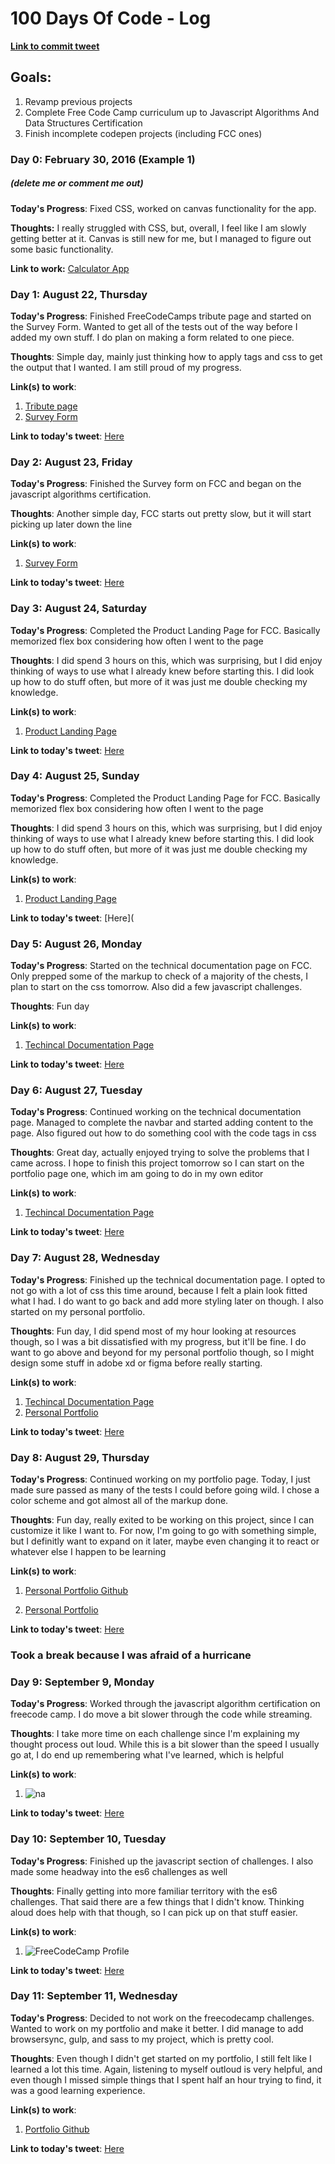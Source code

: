 # 100 Days Of Code - Log

[**Link to commit tweet**](https://twitter.com/scmyers02/status/1164367219796697088?s=20)

## Goals:

1. Revamp previous projects
2. Complete Free Code Camp curriculum up to Javascript Algorithms And Data Structures Certification
3. Finish incomplete codepen projects (including FCC ones)

### Day 0: February 30, 2016 (Example 1)

##### (delete me or comment me out)

**Today's Progress**: Fixed CSS, worked on canvas functionality for the app.

**Thoughts:** I really struggled with CSS, but, overall, I feel like I am slowly getting better at it. Canvas is still new for me, but I managed to figure out some basic functionality.

**Link to work:** [Calculator App](http://www.example.com)

### Day 1: August 22, Thursday

**Today's Progress**: Finished FreeCodeCamps tribute page and started on the Survey Form. Wanted to get all of the tests out of the way before I added my own stuff. I do plan on making a form related to one piece.

**Thoughts**: Simple day, mainly just thinking how to apply tags and css to get the output that I wanted. I am still proud of my progress.

**Link(s) to work**:

1. [Tribute page](https://t.co/Ts6VKZB9LO?amp=1)
2. [Survey Form](https://codepen.io/semyers189/pen/XWrpKMY)

**Link to today's tweet**: [Here](https://twitter.com/scmyers02/status/1164588481156440065?s=20)

### Day 2: August 23, Friday

**Today's Progress**: Finished the Survey form on FCC and began on the javascript algorithms certification.

**Thoughts**: Another simple day, FCC starts out pretty slow, but it will start picking up later down the line

**Link(s) to work**:

1. [Survey Form](https://codepen.io/semyers189/pen/XWrpKMY)

**Link to today's tweet**: [Here](https://twitter.com/scmyers02/status/1164893994855424000?s=20)

### Day 3: August 24, Saturday

**Today's Progress**: Completed the Product Landing Page for FCC. Basically memorized flex box considering how often I went to the page

**Thoughts**: I did spend 3 hours on this, which was surprising, but I did enjoy thinking of ways to use what I already knew before starting this. I did look up how to do stuff often, but more of it was just me double checking my knowledge.

**Link(s) to work**:

1. [Product Landing Page](https://t.co/mpswS1X1XY?amp=1)

**Link to today's tweet**: [Here](https://twitter.com/scmyers02/status/1165309728785932288?s=20)

### Day 4: August 25, Sunday

**Today's Progress**: Completed the Product Landing Page for FCC. Basically memorized flex box considering how often I went to the page

**Thoughts**: I did spend 3 hours on this, which was surprising, but I did enjoy thinking of ways to use what I already knew before starting this. I did look up how to do stuff often, but more of it was just me double checking my knowledge.

**Link(s) to work**:

1. [Product Landing Page](https://t.co/mpswS1X1XY?amp=1)

**Link to today's tweet**: [Here](

### Day 5: August 26, Monday

**Today's Progress**: Started on the technical documentation page on FCC. Only prepped some of the markup to check of a majority of the chests, I plan to start on the css tomorrow. Also did a few javascript challenges.

**Thoughts**: Fun day

**Link(s) to work**:

1. [Techincal Documentation Page](https://codepen.io/semyers189/pen/dybvqXy)

**Link to today's tweet**: [Here](https://twitter.com/scmyers02/status/1165981072271781899?s=20)

### Day 6: August 27, Tuesday

**Today's Progress**: Continued working on the technical documentation page. Managed to complete the navbar and started adding content to the page. Also figured out how to do something cool with the code tags in css

**Thoughts**: Great day, actually enjoyed trying to solve the problems that I came across. I hope to finish this project tomorrow so I can start on the portfolio page one, which im am going to do in my own editor

**Link(s) to work**:

1. [Techincal Documentation Page](https://codepen.io/semyers189/pen/dybvqXy)

**Link to today's tweet**: [Here](https://twitter.com/scmyers02/status/1166517268999790592?s=20)

### Day 7: August 28, Wednesday

**Today's Progress**: Finished up the technical documentation page. I opted to not go with a lot of css this time around, because I felt a plain look fitted what I had. I do want to go back and add more styling later on though. I also started on my personal portfolio.

**Thoughts**: Fun day, I did spend most of my hour looking at resources though, so I was a bit dissatisfied with my progress, but it'll be fine. I do want to go above and beyond for my personal portfolio though, so I might design some stuff in adobe xd or figma before really starting.

**Link(s) to work**:

1. [Techincal Documentation Page](https://codepen.io/semyers189/pen/dybvqXy)
2. [Personal Portfolio](https://github.com/semyers189/portfolio)

**Link to today's tweet**: [Here](https://twitter.com/scmyers02/status/1166900648677392385?s=20)

### Day 8: August 29, Thursday

**Today's Progress**: Continued working on my portfolio page. Today, I just made sure passed as many of the tests I could before going wild. I chose a color scheme and got almost all of the markup done.

**Thoughts**: Fun day, really exited to be working on this project, since I can customize it like I want to. For now, I'm going to go with something simple, but I definitly want to expand on it later, maybe even changing it to react or whatever else I happen to be learning

**Link(s) to work**:

1. [Personal Portfolio Github](https://github.com/semyers189/portfolio)

2. [Personal Portfolio](https://semyers189.github.io/portfolio/)

**Link to today's tweet**: [Here]()

### Took a break because I was afraid of a hurricane

### Day 9: September 9, Monday

**Today's Progress**: Worked through the javascript algorithm certification on freecode camp. I do move a bit slower through the code while streaming.

**Thoughts**: I take more time on each challenge since I'm explaining my thought process out loud. While this is a bit slower than the speed I usually go at, I do end up remembering what I've learned, which is helpful

**Link(s) to work**:

1. ![na](https://cdn.discordapp.com/attachments/614824908652019738/620814816189218829/hZft9Z804ArULdFNfkxPzT7XeyOpGOV8HTYJsAJ1S9zT9I3ssodQmQHm58nSGEEEIIIYQQQgghhBBCCCGEEEIIIYQQQgghhBBCCC.png)

**Link to today's tweet**: [Here]()

### Day 10: September 10, Tuesday

**Today's Progress**: Finished up the javascript section of challenges. I also made some headway into the es6 challenges as well

**Thoughts**: Finally getting into more familiar territory with the es6 challenges. That said there are a few things that I didn't know. Thinking aloud does help with that though, so I can pick up on that stuff easier.

**Link(s) to work**:

1. ![FreeCodeCamp Profile](https://www.freecodecamp.org/shannon189)

**Link to today's tweet**: [Here]()

### Day 11: September 11, Wednesday

**Today's Progress**: Decided to not work on the freecodecamp challenges. Wanted to work on my portfolio and make it better. I did manage to add browsersync, gulp, and sass to my project, which is pretty cool.

**Thoughts**: Even though I didn't get started on my portfolio, I still felt like I learned a lot this time. Again, listening to myself outloud is very helpful, and even though I missed simple things that I spent half an hour trying to find, it was a good learning experience.

**Link(s) to work**:

1. [Portfolio Github](https://github.com/semyers189/portfolio)

**Link to today's tweet**: [Here]()
